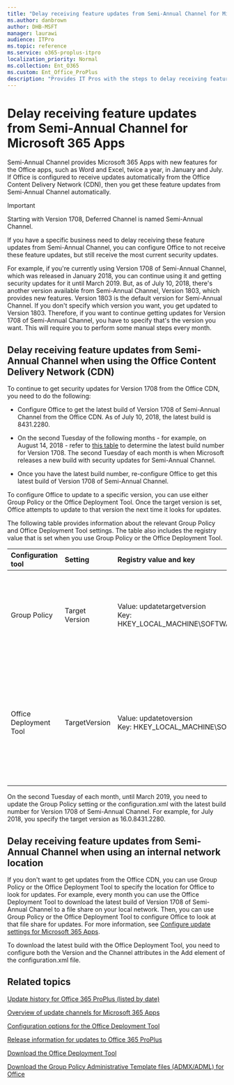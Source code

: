 ```yaml
---
title: "Delay receiving feature updates from Semi-Annual Channel for Microsoft 365 Apps"
ms.author: danbrown
author: DHB-MSFT
manager: laurawi
audience: ITPro
ms.topic: reference
ms.service: o365-proplus-itpro
localization_priority: Normal
ms.collection: Ent_O365
ms.custom: Ent_Office_ProPlus
description: "Provides IT Pros with the steps to delay receiving feature updates from Semi-Annual Channel, but still receive the most current security updates for a supported version"
---
```


# Delay receiving feature updates from Semi-Annual Channel for Microsoft 365 Apps

Semi-Annual Channel provides Microsoft 365 Apps with new features for the Office apps, such as Word and Excel, twice a year, in January and July. If Office is configured to receive updates automatically from the Office Content Delivery Network (CDN), then you get these feature updates from Semi-Annual Channel automatically.
  
> [!IMPORTANT]
> Starting with Version 1708, Deferred Channel is named Semi-Annual Channel. 
  
If you have a specific business need to delay receiving these feature updates from Semi-Annual Channel, you can configure Office to not receive these feature updates, but still receive the most current security updates.
  
For example, if you're currently using Version 1708 of Semi-Annual Channel, which was released in January 2018, you can continue using it and getting security updates for it until March 2019. But, as of July 10, 2018, there's another version available from Semi-Annual Channel, Version 1803, which provides new features. Version 1803 is the default version for Semi-Annual Channel. If you don't specify which version you want, you get updated to Version 1803. Therefore, if you want to continue getting updates for Version 1708 of Semi-Annual Channel, you have to specify that's the version you want. This will require you to perform some manual steps every month.
  
## Delay receiving feature updates from Semi-Annual Channel when using the Office Content Delivery Network (CDN)

To continue to get security updates for Version 1708 from the Office CDN, you need to do the following:
  
- Configure Office to get the latest build of Version 1708 of Semi-Annual Channel from the Office CDN. As of July 10, 2018, the latest build is 8431.2280.
    
- On the second Tuesday of the following months - for example, on August 14, 2018 - refer to [this table](https://docs.microsoft.com/officeupdates/update-history-office365-proplus-by-date) to determine the latest build number for Version 1708. The second Tuesday of each month is when Microsoft releases a new build with security updates for Semi-Annual Channel.
    
- Once you have the latest build number, re-configure Office to get this latest build of Version 1708 of Semi-Annual Channel.
    
To configure Office to update to a specific version, you can use either Group Policy or the Office Deployment Tool. Once the target version is set, Office attempts to update to that version the next time it looks for updates. 
  
The following table provides information about the relevant Group Policy and Office Deployment Tool settings. The table also includes the registry value that is set when you use Group Policy or the Office Deployment Tool. 
  
|**Configuration tool**|**Setting**|**Registry value and key**|**Additional information**|
|:-----|:-----|:-----|:-----|
|Group Policy  <br/> |Target Version  <br/> |Value: updatetargetversion  <br/> Key: HKEY_LOCAL_MACHINE\\SOFTWARE\\Policies\\Microsoft\\Office\\16.0\\Common\\OfficeUpdate  <br/> |You can find this policy setting under Computer Configuration\\Policies\\Administrative Templates\\Microsoft Office 2016 (Machine)\\Updates.  <br/> <br/>If you use the Group Policy setting, its setting takes precedence over the setting configured by the Office Deployment Tool.  <br/> |
|Office Deployment Tool  <br/> |TargetVersion  <br/> |Value: updatetoversion  <br/> Key: HKEY_LOCAL_MACHINE\\SOFTWARE\\Microsoft\\Office\\ClickToRun\\Configuration  <br/> |You configure this attribute in the Updates element in the configuration.xml file. Your xml file should look something like the following example.  <br/> ```<Configuration>  <Updates Enabled="TRUE" TargetVersion="16.0.8431.2280" Channel="Broad" /> </Configuration>```<br/>If you use the Office Deployment Tool, you need to re-run setup.exe, with your configuration.xml file, on each computer in order to update this setting.  <br/> |
   
On the second Tuesday of each month, until March 2019, you need to update the Group Policy setting or the configuration.xml with the latest build number for Version 1708 of Semi-Annual Channel. For example, for July 2018, you specify the target version as 16.0.8431.2280.
  
  
## Delay receiving feature updates from Semi-Annual Channel when using an internal network location

If you don't want to get updates from the Office CDN, you can use Group Policy or the Office Deployment Tool to specify the location for Office to look for updates. For example, every month you can use the Office Deployment Tool to download the latest build of Version 1708 of Semi-Annual Channel to a file share on your local network. Then, you can use Group Policy or the Office Deployment Tool to configure Office to look at that file share for updates. For more information, see [Configure update settings for Microsoft 365 Apps](configure-update-settings-microsoft-365-apps.md).
  
To download the latest build with the Office Deployment Tool, you need to configure both the Version and the Channel attributes in the Add element of the configuration.xml file.
  
## Related topics
[Update history for Office 365 ProPlus (listed by date)](https://docs.microsoft.com/officeupdates/update-history-office365-proplus-by-date)
  
[Overview of update channels for Microsoft 365 Apps](overview-update-channels.md)
  
[Configuration options for the Office Deployment Tool](office-deployment-tool-configuration-options.md)
  
[Release information for updates to Office 365 ProPlus](https://docs.microsoft.com/officeupdates/release-notes-office365-proplus)
  
[Download the Office Deployment Tool](https://go.microsoft.com/fwlink/p/?LinkID=626065)
  
[Download the Group Policy Administrative Template files (ADMX/ADML) for Office](https://www.microsoft.com/download/details.aspx?id=49030)

